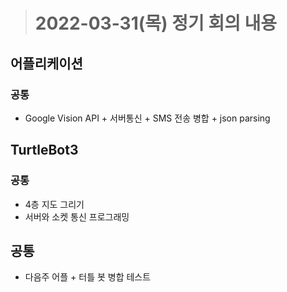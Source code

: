 ># 2022-03-31(목) 정기 회의 내용

## 어플리케이션
### 공통
* Google Vision API + 서버통신 + SMS 전송 병합 + json parsing

## TurtleBot3
### 공통
* 4층 지도 그리기
* 서버와 소켓 통신 프로그래밍

## 공통
* 다음주 어플 + 터틀 봇 병합 테스트
